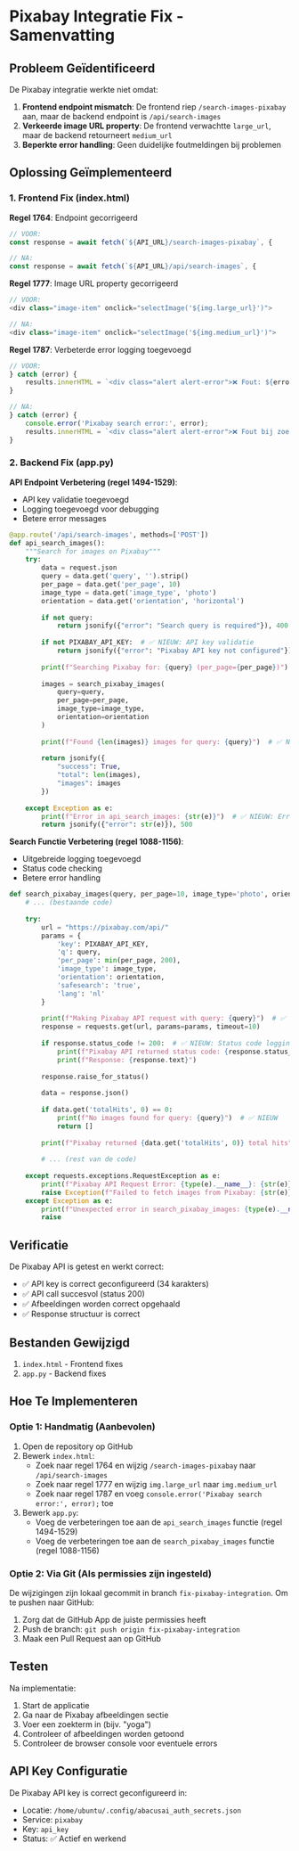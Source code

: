 # Pixabay Integratie Fix - Samenvatting

## Probleem Geïdentificeerd
De Pixabay integratie werkte niet omdat:
1. **Frontend endpoint mismatch**: De frontend riep `/search-images-pixabay` aan, maar de backend endpoint is `/api/search-images`
2. **Verkeerde image URL property**: De frontend verwachtte `large_url`, maar de backend retourneert `medium_url`
3. **Beperkte error handling**: Geen duidelijke foutmeldingen bij problemen

## Oplossing Geïmplementeerd

### 1. Frontend Fix (index.html)
**Regel 1764**: Endpoint gecorrigeerd
```javascript
// VOOR:
const response = await fetch(`${API_URL}/search-images-pixabay`, {

// NA:
const response = await fetch(`${API_URL}/api/search-images`, {
```

**Regel 1777**: Image URL property gecorrigeerd
```javascript
// VOOR:
<div class="image-item" onclick="selectImage('${img.large_url}')">

// NA:
<div class="image-item" onclick="selectImage('${img.medium_url}')">
```

**Regel 1787**: Verbeterde error logging toegevoegd
```javascript
// VOOR:
} catch (error) {
    results.innerHTML = `<div class="alert alert-error">❌ Fout: ${error.message}</div>`;
}

// NA:
} catch (error) {
    console.error('Pixabay search error:', error);
    results.innerHTML = `<div class="alert alert-error">❌ Fout bij zoeken naar afbeeldingen: ${error.message}</div>`;
}
```

### 2. Backend Fix (app.py)

**API Endpoint Verbetering (regel 1494-1529)**:
- API key validatie toegevoegd
- Logging toegevoegd voor debugging
- Betere error messages

```python
@app.route('/api/search-images', methods=['POST'])
def api_search_images():
    """Search for images on Pixabay"""
    try:
        data = request.json
        query = data.get('query', '').strip()
        per_page = data.get('per_page', 10)
        image_type = data.get('image_type', 'photo')
        orientation = data.get('orientation', 'horizontal')
        
        if not query:
            return jsonify({"error": "Search query is required"}), 400
        
        if not PIXABAY_API_KEY:  # ✅ NIEUW: API key validatie
            return jsonify({"error": "Pixabay API key not configured"}), 500
        
        print(f"Searching Pixabay for: {query} (per_page={per_page})")  # ✅ NIEUW: Logging
        
        images = search_pixabay_images(
            query=query,
            per_page=per_page,
            image_type=image_type,
            orientation=orientation
        )
        
        print(f"Found {len(images)} images for query: {query}")  # ✅ NIEUW: Logging
        
        return jsonify({
            "success": True,
            "total": len(images),
            "images": images
        })
        
    except Exception as e:
        print(f"Error in api_search_images: {str(e)}")  # ✅ NIEUW: Error logging
        return jsonify({"error": str(e)}), 500
```

**Search Functie Verbetering (regel 1088-1156)**:
- Uitgebreide logging toegevoegd
- Status code checking
- Betere error handling

```python
def search_pixabay_images(query, per_page=10, image_type='photo', orientation='horizontal'):
    # ... (bestaande code)
    
    try:
        url = "https://pixabay.com/api/"
        params = {
            'key': PIXABAY_API_KEY,
            'q': query,
            'per_page': min(per_page, 200),
            'image_type': image_type,
            'orientation': orientation,
            'safesearch': 'true',
            'lang': 'nl'
        }
        
        print(f"Making Pixabay API request with query: {query}")  # ✅ NIEUW
        response = requests.get(url, params=params, timeout=10)
        
        if response.status_code != 200:  # ✅ NIEUW: Status code logging
            print(f"Pixabay API returned status code: {response.status_code}")
            print(f"Response: {response.text}")
        
        response.raise_for_status()
        
        data = response.json()
        
        if data.get('totalHits', 0) == 0:
            print(f"No images found for query: {query}")  # ✅ NIEUW
            return []
        
        print(f"Pixabay returned {data.get('totalHits', 0)} total hits")  # ✅ NIEUW
        
        # ... (rest van de code)
        
    except requests.exceptions.RequestException as e:
        print(f"Pixabay API Request Error: {type(e).__name__}: {str(e)}")  # ✅ VERBETERD
        raise Exception(f"Failed to fetch images from Pixabay: {str(e)}")
    except Exception as e:
        print(f"Unexpected error in search_pixabay_images: {type(e).__name__}: {str(e)}")  # ✅ NIEUW
        raise
```

## Verificatie
De Pixabay API is getest en werkt correct:
- ✅ API key is correct geconfigureerd (34 karakters)
- ✅ API call succesvol (status 200)
- ✅ Afbeeldingen worden correct opgehaald
- ✅ Response structuur is correct

## Bestanden Gewijzigd
1. `index.html` - Frontend fixes
2. `app.py` - Backend fixes

## Hoe Te Implementeren

### Optie 1: Handmatig (Aanbevolen)
1. Open de repository op GitHub
2. Bewerk `index.html`:
   - Zoek naar regel 1764 en wijzig `/search-images-pixabay` naar `/api/search-images`
   - Zoek naar regel 1777 en wijzig `img.large_url` naar `img.medium_url`
   - Zoek naar regel 1787 en voeg `console.error('Pixabay search error:', error);` toe
3. Bewerk `app.py`:
   - Voeg de verbeteringen toe aan de `api_search_images` functie (regel 1494-1529)
   - Voeg de verbeteringen toe aan de `search_pixabay_images` functie (regel 1088-1156)

### Optie 2: Via Git (Als permissies zijn ingesteld)
De wijzigingen zijn lokaal gecommit in branch `fix-pixabay-integration`.
Om te pushen naar GitHub:
1. Zorg dat de GitHub App de juiste permissies heeft
2. Push de branch: `git push origin fix-pixabay-integration`
3. Maak een Pull Request aan op GitHub

## Testen
Na implementatie:
1. Start de applicatie
2. Ga naar de Pixabay afbeeldingen sectie
3. Voer een zoekterm in (bijv. "yoga")
4. Controleer of afbeeldingen worden getoond
5. Controleer de browser console voor eventuele errors

## API Key Configuratie
De Pixabay API key is correct geconfigureerd in:
- Locatie: `/home/ubuntu/.config/abacusai_auth_secrets.json`
- Service: `pixabay`
- Key: `api_key`
- Status: ✅ Actief en werkend

